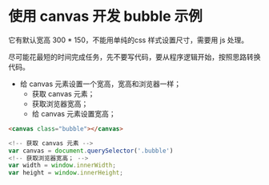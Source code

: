 # 使用 canvas 开发 bubble 示例

它有默认宽高 300 * 150，不能用单纯的css 样式设置尺寸，需要用 js 处理。

尽可能花最短的时间完成任务，先不要写代码，要从程序逻辑开始，按照思路转换代码。

* 给 canvas 元素设置一个宽高，宽高和浏览器一样；
  * 获取 canvas 元素；
  * 获取浏览器宽高；
  * 给 canvas 元素设置宽高；

```html
<canvas class="bubble"></canvas>
```

```js
<!-- 获取 canvas 元素 -->
var canvas = document.querySelector('.bubble')
<!-- 获取浏览器宽高； -->
var width = window.innerWidth;
var height = window.innerHeight;


```